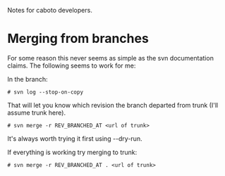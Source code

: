 Notes for caboto developers.

# Merging from branches #

For some reason this never seems as simple as the svn documentation claims. The following seems to work for me:

In the branch:

```
# svn log --stop-on-copy
```

That will let you know which revision the branch departed from trunk (I'll assume trunk here).

```
# svn merge -r REV_BRANCHED_AT <url of trunk>
```

It's always worth trying it first using --dry-run.

If everything is working try merging to trunk:

```
# svn merge -r REV_BRANCHED_AT . <url of trunk>
```